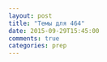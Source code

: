 ```yaml
---
layout: post
title: "Темы для 464"
date: 2015-09-29T15:45:00
comments: true
categories: prep
---
```

